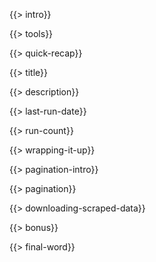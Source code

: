 {{> intro}}

{{> tools}}

{{> quick-recap}}

{{> title}}

{{> description}}

{{> last-run-date}}

{{> run-count}}

{{> wrapping-it-up}}

{{> pagination-intro}}

{{> pagination}}

{{> downloading-scraped-data}}

{{> bonus}}

{{> final-word}}
